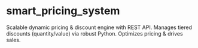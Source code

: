 # smart_pricing_system
Scalable dynamic pricing &amp; discount engine with REST API. Manages tiered discounts (quantity/value) via robust Python. Optimizes pricing &amp; drives sales.
